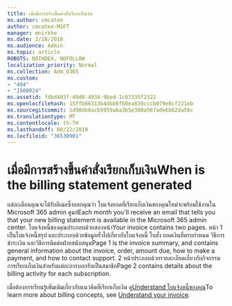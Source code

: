 ```yaml
---
title: เมื่อมีการสร้างขึ้นคำสั่งเรียกเก็บเงิน
ms.author: cmcatee
author: cmcatee-MSFT
manager: mnirkhe
ms.date: 2/28/2018
ms.audience: Admin
ms.topic: article
ROBOTS: NOINDEX, NOFOLLOW
localization_priority: Normal
ms.collection: Adm_O365
ms.custom:
- "494"
- "1500024"
ms.assetid: fdbd403f-49d0-4934-9bed-1c67335f2522
ms.openlocfilehash: 15ffb86313b4dbb6fb0ea839cccb079e8cf221eb
ms.sourcegitcommit: 1d98db8acb9959aba3b5e308a567ade6b62da56c
ms.translationtype: MT
ms.contentlocale: th-TH
ms.lasthandoff: 08/22/2019
ms.locfileid: "36530901"
---
```

# <a name="when-is-the-billing-statement-generated"></a><span data-ttu-id="d345d-102">เมื่อมีการสร้างขึ้นคำสั่งเรียกเก็บเงิน</span><span class="sxs-lookup"><span data-stu-id="d345d-102">When is the billing statement generated</span></span>

<span data-ttu-id="d345d-103">แต่ละเดือนคุณจะได้รับอีเมลซึ่งบอกคุณว่า ใบแจ้งยอดที่เรียกเก็บเงินของคุณใหม่จะพร้อมใช้งานใน Microsoft 365 admin ศูนย์</span><span class="sxs-lookup"><span data-stu-id="d345d-103">Each month you'll receive an email that tells you that your new billing statement is available in the Microsoft 365 admin center.</span></span> <span data-ttu-id="d345d-104">ใบแจ้งหนี้ของคุณประกอบด้วยสองหน้า</span><span class="sxs-lookup"><span data-stu-id="d345d-104">Your invoice contains two pages.</span></span> <span data-ttu-id="d345d-105">หน้า 1 เป็นใบแจ้งหนี้สรุป และประกอบด้วยข้อมูลทั่วไปเกี่ยวกับใบแจ้งหนี้ ใบสั่ง ยอดเงินที่ครบกำหนด วิธีการชำระเงิน และวิธีการติดต่อฝ่ายสนับสนุน</span><span class="sxs-lookup"><span data-stu-id="d345d-105">Page 1 is the invoice summary, and contains general information about the invoice, order, amount due, how to make a payment, and how to contact support.</span></span> <span data-ttu-id="d345d-106">2 หน้าประกอบด้วยรายละเอียดเกี่ยวกับกิจกรรมการเรียกเก็บเงินสำหรับแต่ละการบอกรับเป็นสมาชิก</span><span class="sxs-lookup"><span data-stu-id="d345d-106">Page 2 contains details about the billing activity for each subscription.</span></span>
  
<span data-ttu-id="d345d-107">เมื่อต้องการเรียนรู้เพิ่มเติมเกี่ยวกับแนวคิดที่เรียกเก็บเงิน ดู[Understand ใบแจ้งหนี้ของคุณ](https://docs.microsoft.com/office365/admin/subscriptions-and-billing/understand-your-invoice)</span><span class="sxs-lookup"><span data-stu-id="d345d-107">To learn more about billing concepts, see [Understand your invoice](https://docs.microsoft.com/office365/admin/subscriptions-and-billing/understand-your-invoice).</span></span>